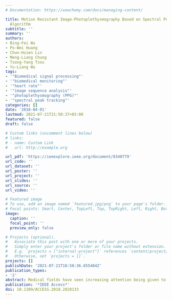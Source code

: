 ```yaml
---
# Documentation: https://wowchemy.com/docs/managing-content/

title: Motion Resistant Image-Photoplethysmography Based on Spectral Peak Tracking
  Algorithm
subtitle: ''
summary: ''
authors:
- Bing-Fei Wu
- Po-Wei Huang
- Chun-Hsien Lin
- Meng-Liang Chung
- Tsong-Yang Tsou
- Yu-Liang Wu
tags:
- '"Biomedical signal processing"'
- '"biomedical monitoring"'
- '"heart rate"'
- '"image sequence analysis"'
- '"photoplethysmography (PPG)"'
- '"spectral peak tracking"'
categories: []
date: '2018-04-01'
lastmod: 2021-07-21T21:50:37+03:00
featured: false
draft: false

# Custom links (uncomment lines below)
# links:
# - name: Custom Link
#   url: http://example.org

url_pdf: 'https://ieeexplore.ieee.org/document/8340779'
url_code: ''
url_dataset: ''
url_poster: ''
url_project: ''
url_slides: ''
url_source: ''
url_video: ''

# Featured image
# To use, add an image named `featured.jpg/png` to your page's folder.
# Focal points: Smart, Center, TopLeft, Top, TopRight, Left, Right, BottomLeft, Bottom, BottomRight.
image:
  caption: ''
  focal_point: ''
  preview_only: false

# Projects (optional).
#   Associate this post with one or more of your projects.
#   Simply enter your project's folder or file name without extension.
#   E.g. `projects = ["internal-project"]` references `content/project/deep-learning/index.md`.
#   Otherwise, set `projects = []`.
projects: []
publishDate: '2021-07-21T18:50:36.655404Z'
publication_types:
- '2'
abstract: Medical fields have seen increasing attention being given to image based heart rate measurement in recent years. One of the major limitations is motion artifacts of subject's head. Although there have been many studies focusing on signal extraction using different parameters and models, the development of frequency domain analysis is emerging slowly and moving in many directions. In the field of contact photoplethysmography (PPG), recent studies employed the acceleration signals to assist their spectral peak tracking algorithms. Inspired by the development of contact PPG, we are proposing a motion resistant spectral peak tracking (MRSPT) framework which eliminates the motion artifacts by integrating facial motion signals. The effectiveness of MRSPT coupled with the optimal image-based PPG (iPPG) signal has been tested against the state-of-the-art spectral peak tracking algorithms, multi-channel spectral matrix decomposition (MC-SMD), and the maximum peak selection coupled with optimal iPPG signal (Optimal MPS). Compared with MC-SMD and Optimal MPS, MRSPT uplifts the success rate-10 (success rate-5), the probability in which the absolute error is below ten (five) beats per mins, from 54.7% (36.3%) with MC-SMD and 73.0% (61.3%) with Optimal MPS to 90.7% (75.7%) with MRSPT in motion scenarios where subject moves arbitrarily with different distance or lighting. MRSPT also enhances the success rate-10 (success rate-5) from 40.7% (26.3%) with MC-SMD and 57.4% (45.7%) with Optimal MPS to 73.4% (58.4%) with MRSPT in all seven motion conditions including driving and running. Averagely, the success rate-five of Optimal MRSPT surpass the success rate-10 of both Optimal MPS and MC-SMD.
publication: '*IEEE Access*'
doi: 10.1109/ACCESS.2018.2828133
---
```

